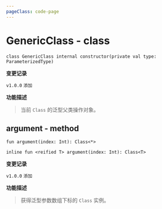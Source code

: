 ```yaml
---
pageClass: code-page
---
```


# GenericClass <span class="symbol">- class</span>

```kotlin:no-line-numbers
class GenericClass internal constructor(private val type: ParameterizedType)
```

**变更记录**

`v1.0.0` `添加`

**功能描述**

> 当前 `Class` 的泛型父类操作对象。

## argument <span class="symbol">- method</span>

```kotlin:no-line-numbers
fun argument(index: Int): Class<*>
```

```kotlin:no-line-numbers
inline fun <reified T> argument(index: Int): Class<T>
```

**变更记录**

`v1.0.0` `添加`

**功能描述**

> 获得泛型参数数组下标的 `Class` 实例。